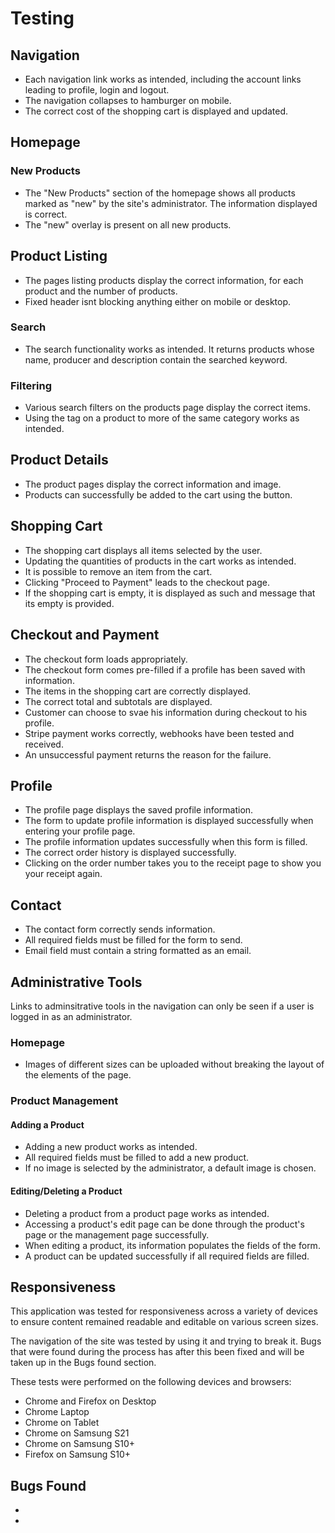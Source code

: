 
# Testing

## Navigation

-   Each navigation link works as intended, including the account links leading to profile, login and logout.
-   The navigation collapses to hamburger on mobile.
-   The correct cost of the shopping cart is displayed and updated.

## Homepage

### New Products

-   The "New Products" section of the homepage shows all products marked as "new" by the site's administrator. The information displayed is correct.
-   The "new" overlay is present on all new products.

## Product Listing

-   The pages listing products display the correct information, for each product and the number of products.
-   Fixed header isnt blocking anything either on mobile or desktop. 

### Search

-   The search functionality works as intended. It returns products whose name, producer and description contain the searched keyword.

### Filtering

-   Various search filters on the products page display the correct items.
-   Using the tag on a product to more of the same category works as intended.

## Product Details

-   The product pages display the correct information and image.
-   Products can successfully be added to the cart using the button.

## Shopping Cart

-   The shopping cart displays all items selected by the user.
-   Updating the quantities of products in the cart works as intended.
-   It is possible to remove an item from the cart.
-   Clicking "Proceed to Payment" leads to the checkout page.
-   If the shopping cart is empty, it is displayed as such and message that its empty is provided.

## Checkout and Payment

-   The checkout form loads appropriately.
-   The checkout form comes pre-filled if a profile has been saved with information.
-   The items in the shopping cart are correctly displayed.
-   The correct total and subtotals are displayed.
-   Customer can choose to svae his information during checkout to his profile.
-   Stripe payment works correctly, webhooks have been tested and received.
-   An unsuccessful payment returns the reason for the failure.

## Profile

-   The profile page displays the saved profile information.
-   The form to update profile information is displayed successfully when entering your profile page.
-   The profile information updates successfully when this form is filled.
-   The correct order history is displayed successfully.
-   Clicking on the order number takes you to the receipt page to show you your receipt again.

## Contact

-   The contact form correctly sends information.
-   All required fields must be filled for the form to send.
-   Email field must contain a string formatted as an email.

## Administrative Tools

Links to adminsitrative tools in the navigation can only be seen if a user is logged in as an administrator.

### Homepage

-   Images of different sizes can be uploaded without breaking the layout of the elements of the page.

### Product Management

#### Adding a Product

-   Adding a new product works as intended.
-   All required fields must be filled to add a new product.
-   If no image is selected by the administrator, a default image is chosen.

#### Editing/Deleting a Product

-   Deleting a product from a product page works as intended.
-   Accessing a product's edit page can be done through the product's page or the management page successfully.
-   When editing a product, its information populates the fields of the form.
-   A product can be updated successfully if all required fields are filled.


## Responsiveness

This application was tested for responsiveness across a variety of devices to ensure content remained readable and editable on various screen sizes.

The navigation of the site was tested by using it and trying to break it. Bugs that were found during the process has after this been fixed and will be taken up in the Bugs found section.

These tests were performed on the following devices and browsers:

-   Chrome and Firefox on Desktop
-   Chrome Laptop
-   Chrome on Tablet
-   Chrome on Samsung S21
-   Chrome on Samsung S10+
-   Firefox on Samsung S10+

## Bugs Found

-   

-   